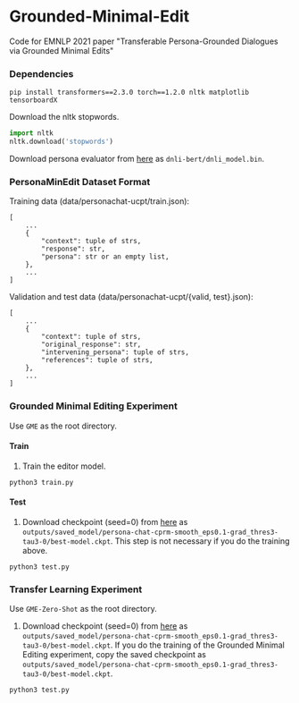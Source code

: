 # Grounded-Minimal-Edit
Code for EMNLP 2021 paper "Transferable Persona-Grounded Dialogues via Grounded Minimal Edits"

### Dependencies

```shell
pip install transformers==2.3.0 torch==1.2.0 nltk matplotlib tensorboardX
```
Download the nltk stopwords.
```python
import nltk
nltk.download('stopwords')
```
Download persona evaluator from [here](https://drive.google.com/file/d/1VJ_TM6sy556h-QAmKWOgPEI5L1tN0yno/view?usp=sharing) as `dnli-bert/dnli_model.bin`.

### PersonaMinEdit Dataset Format
Training data (data/personachat-ucpt/train.json):
```
[
    ...
    {
        "context": tuple of strs,
        "response": str,
        "persona": str or an empty list,
    },
    ...
]
```
Validation and test data (data/personachat-ucpt/{valid, test}.json):
```
[
    ...
    {
        "context": tuple of strs,
        "original_response": str,
        "intervening_persona": tuple of strs,
        "references": tuple of strs,
    },
    ...
]
```

### Grounded Minimal Editing Experiment
Use `GME` as the root directory. 

#### Train
1. Train the editor model.
```
python3 train.py 
```

#### Test
1. Download checkpoint (seed=0) from [here](https://drive.google.com/file/d/1qlUJzc6kF3x_iDBhpXkX5GUlh9Sj35VT/view?usp=sharing) as `outputs/saved_model/persona-chat-cprm-smooth_eps0.1-grad_thres3-tau3-0/best-model.ckpt`. This step is not necessary if you do the training above. 
```
python3 test.py 
```

### Transfer Learning Experiment
Use `GME-Zero-Shot` as the root directory. 

1. Download checkpoint (seed=0) from [here](https://drive.google.com/file/d/1qlUJzc6kF3x_iDBhpXkX5GUlh9Sj35VT/view?usp=sharing) as `outputs/saved_model/persona-chat-cprm-smooth_eps0.1-grad_thres3-tau3-0/best-model.ckpt`. If you do the training of the Grounded Minimal Editing experiment, copy the saved checkpoint as `outputs/saved_model/persona-chat-cprm-smooth_eps0.1-grad_thres3-tau3-0/best-model.ckpt`. 
```
python3 test.py 
```
